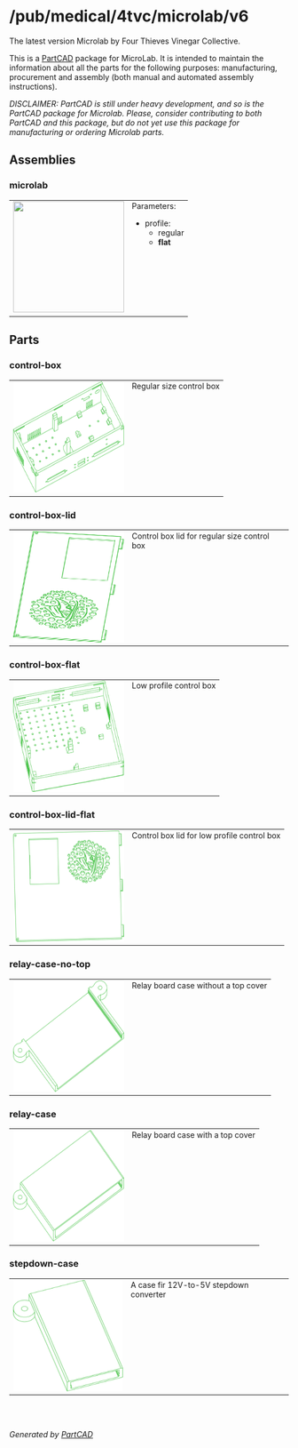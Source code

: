 # /pub/medical/4tvc/microlab/v6

The latest version Microlab by Four Thieves Vinegar Collective.

This is a [PartCAD](https://partcad.org/) package for MicroLab.
It is intended to maintain the information about all the parts
for the following purposes: manufacturing, procurement and assembly
(both manual and automated assembly instructions).

*DISCLAIMER: PartCAD is still under heavy development, and so is
the PartCAD package for Microlab. Please, consider contributing to
both PartCAD and this package, but do not yet use this package
for manufacturing or ordering Microlab parts.*


## Assemblies

### microlab
<table><tr>
<td valign=top><img src="././microlab.svg" width="200" height="200"></td>
<td valign=top>Parameters:<br/><ul><li>profile: <ul><li>regular</li><li><b>flat</b></li></ul></li></ul></td>
</tr></table>

## Parts

### control-box
<table><tr>
<td valign=top><img src="././control-box.svg" width="200" height="200"></td>
<td valign=top>Regular size control box</td>
</tr></table>

### control-box-lid
<table><tr>
<td valign=top><img src="././control-box-lid.svg" width="200" height="200"></td>
<td valign=top>Control box lid for regular size control box</td>
</tr></table>

### control-box-flat
<table><tr>
<td valign=top><img src="././control-box-flat.svg" width="200" height="200"></td>
<td valign=top>Low profile control box</td>
</tr></table>

### control-box-lid-flat
<table><tr>
<td valign=top><img src="././control-box-lid-flat.svg" width="200" height="200"></td>
<td valign=top>Control box lid for low profile control box</td>
</tr></table>

### relay-case-no-top
<table><tr>
<td valign=top><img src="././relay-case-no-top.svg" width="200" height="200"></td>
<td valign=top>Relay board case without a top cover</td>
</tr></table>

### relay-case
<table><tr>
<td valign=top><img src="././relay-case.svg" width="200" height="200"></td>
<td valign=top>Relay board case with a top cover</td>
</tr></table>

### stepdown-case
<table><tr>
<td valign=top><img src="././stepdown-case.svg" width="200" height="200"></td>
<td valign=top>A case fir 12V-to-5V stepdown converter</td>
</tr></table>

<br/><br/>

*Generated by [PartCAD](https://partcad.org/)*
